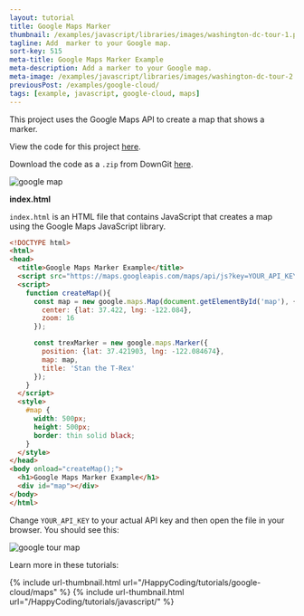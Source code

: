 ```yaml
---
layout: tutorial
title: Google Maps Marker
thumbnail: /examples/javascript/libraries/images/washington-dc-tour-1.png
tagline: Add  marker to your Google map.
sort-key: 515
meta-title: Google Maps Marker Example
meta-description: Add a marker to your Google map.
meta-image: /examples/javascript/libraries/images/washington-dc-tour-2.png
previousPost: /examples/google-cloud/
tags: [example, javascript, google-cloud, maps]
---
```


This project uses the Google Maps API to create a map that shows a marker.

View the code for this project [here](https://github.com/KevinWorkman/HappyCoding/tree/gh-pages/examples/google-cloud/google-cloud-example-projects/maps-markers).

Download the code as a `.zip` from DownGit [here](https://downgit.github.io/#/home?url=https://github.com/KevinWorkman/HappyCoding/tree/gh-pages/examples/google-cloud/google-cloud-example-projects/maps-markers).

![google map](/examples/google-cloud/google-cloud-example-projects/maps-markers/screenshot.png)

**index.html**

 `index.html` is an HTML file that contains JavaScript that creates a map using the Google Maps JavaScript library.

```html
<!DOCTYPE html>
<html>
<head>
  <title>Google Maps Marker Example</title>
  <script src="https://maps.googleapis.com/maps/api/js?key=YOUR_API_KEY"></script>
  <script>
    function createMap(){
      const map = new google.maps.Map(document.getElementById('map'), {
        center: {lat: 37.422, lng: -122.084},
        zoom: 16
      });

      const trexMarker = new google.maps.Marker({
        position: {lat: 37.421903, lng: -122.084674},
        map: map,
        title: 'Stan the T-Rex'
      });
    }
  </script>
  <style>
    #map {
      width: 500px;
      height: 500px;
      border: thin solid black;
    }
  </style>
</head>
<body onload="createMap();">
  <h1>Google Maps Marker Example</h1>
  <div id="map"></div>
</body>
</html>
```

Change `YOUR_API_KEY` to your actual API key and then open the file in your browser. You should see this:

![google tour map](/examples/google-cloud/google-cloud-example-projects/maps-markers/screenshot.png)

Learn more in these tutorials:

{% include url-thumbnail.html url="/HappyCoding/tutorials/google-cloud/maps" %}
{% include url-thumbnail.html url="/HappyCoding/tutorials/javascript/" %}